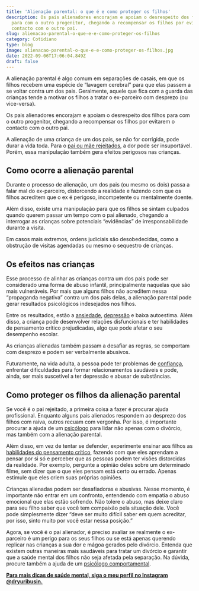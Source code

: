 ```yaml
---
title: 'Alienação parental: o que é e como proteger os filhos'
description: Os pais alienadores encorajam e apoiam o desrespeito dos filhos
  para com o outro progenitor, chegando a recompensar os filhos por evitarem o
  contacto com o outro pai.
slug: alienacao-parental-o-que-e-e-como-proteger-os-filhos
category: Cotidiano
type: blog
image: alienacao-parental-o-que-e-e-como-proteger-os-filhos.jpg
date: 2022-09-06T17:06:04.849Z
draft: false
---
```


A alienação parental é algo comum em separações de casais, em que os filhos recebem uma espécie de “lavagem cerebral” para que elas passem a se voltar contra um dos pais. Geralmente, aquele que fica com a guarda das crianças tende a motivar os filhos a tratar o ex-parceiro com desprezo (ou vice-versa).

Os pais alienadores encorajam e apoiam o desrespeito dos filhos para com o outro progenitor, chegando a recompensar os filhos por evitarem o contacto com o outro pai.

A alienação de uma criança de um dos pais, se não for corrigida, pode durar a vida toda. Para o [pai ou mãe rejeitados](/como-superar-a-sindrome-do-ninho-vazio/), a dor pode ser insuportável. Porém, essa manipulação também gera efeitos perigosos nas crianças.

## Como ocorre a alienação parental

Durante o processo de alienação, um dos pais (ou mesmo os dois) passa a falar mal do ex-parceiro, distorcendo a realidade e fazendo com que os filhos acreditem que o ex é perigoso, incompetente ou mentalmente doente.

Além disso, existe uma manipulação para que os filhos se sintam culpados quando querem passar um tempo com o pai alienado, chegando a interrogar as crianças sobre potenciais “evidências” de irresponsabilidade durante a visita.

Em casos mais extremos, ordens judiciais são desobedecidas, como a obstrução de visitas agendadas ou mesmo o sequestro de crianças.

## Os efeitos nas crianças

Esse processo de alinhar as crianças contra um dos pais pode ser considerado uma forma de abuso infantil, principalmente naquelas que são mais vulneráveis. Por mais que alguns filhos não acreditem nessa “propaganda negativa” contra um dos pais delas, a alienação parental pode gerar resultados psicológicos indesejados nos filhos.

Entre os resultados, estão a [ansiedade](/5-sinais-que-seu-filho-sofre-do-transtorno-de-ansiedade/), [depressão](https://yuribusin.com.br/8-sintomas-de-depressao-que-voce-precisa-reconhecer/) e baixa autoestima. Além disso, a criança pode desenvolver relações disfuncionais e ter habilidades de pensamento crítico prejudicadas, algo que pode afetar o seu desempenho escolar.

As crianças alienadas também passam a desafiar as regras, se comportam com desprezo e podem ser verbalmente abusivos.

Futuramente, na vida adulta, a pessoa pode ter problemas de [confiança](/o-que-e-pistantrofobia/), enfrentar dificuldades para formar relacionamentos saudáveis e pode, ainda, ser mais suscetível a ter depressão e abusar de substâncias.

## Como proteger os filhos da alienação parental

Se você é o pai rejeitado, a primeira coisa a fazer é procurar ajuda profissional. Enquanto alguns pais alienados respondem ao desprezo dos filhos com raiva, outros recuam com vergonha. Por isso, é importante procurar a ajuda de um [psicólogo](https://yuribusin.com.br/pra-que-serve-um-psicologo-clinico/) para lidar não apenas com o divórcio, mas também com a alienação parental.

Além disso, em vez de tentar se defender, experimente ensinar aos filhos as [habilidades do pensamento crítico](/inteligencia-emocional-voce-sabe-o-que-e/), fazendo com que eles aprendam a pensar por si só e perceber que as pessoas podem ter visões distorcidas da realidade. Por exemplo, pergunte a opinião deles sobre um determinado filme, sem dizer que o que eles pensam está certo ou errado. Apenas estimule que eles criem suas próprias opiniões.

Crianças alienadas podem ser desafiadoras e abusivas. Nesse momento, é importante não entrar em um confronto, entendendo com empatia o abuso emocional que elas estão sofrendo. Não tolere o abuso, mas deixe claro para seu filho saber que você tem compaixão pela situação dele. Você pode simplesmente dizer “deve ser muito difícil saber em quem acreditar, por isso, sinto muito por você estar nessa posição.”

Agora, se você é o pai alienador, é preciso avaliar se realmente o ex-parceiro é um perigo para os seus filhos ou se está apenas querendo replicar nas crianças a sua dor e mágoa gerados pelo divórcio. Entenda que existem outras maneiras mais saudáveis para tratar um divórcio e garantir que a saúde mental dos filhos não seja afetada pela separação. Na dúvida, procure também a ajuda de um [psicólogo comportamental](https://yuribusin.com.br/).

**[Para mais dicas de saúde mental, siga o meu perfil no Instagram @dryuribusin.](https://www.instagram.com/dryuribusin/)**

